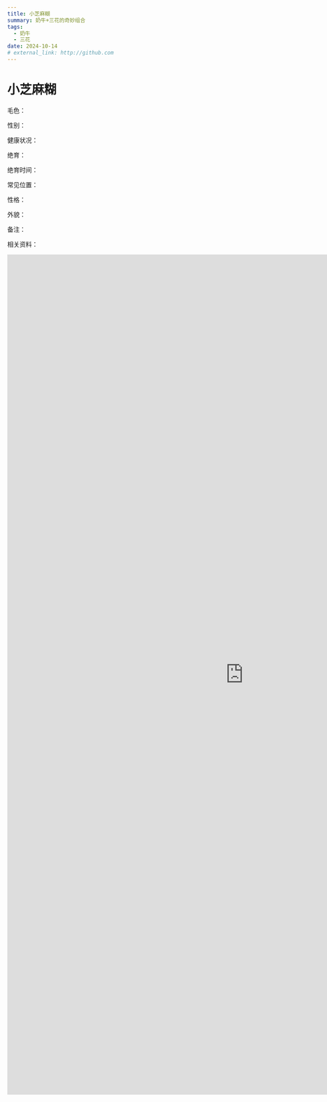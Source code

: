 ```yaml
---
title: 小芝麻糊
summary: 奶牛+三花的奇妙组合
tags:
  - 奶牛
  - 三花
date: 2024-10-14
# external_link: http://github.com
---
```


# 小芝麻糊

毛色：

性别：

健康状况：

绝育：

绝育时间：

常见位置：

性格：

外貌：

备注：

相关资料：

<iframe width="1080" height="1920" frameborder="0" src="https://open.douyin.com/player/video?vid=7424791301058596146&autoplay=0" referrerpolicy="unsafe-url" allowfullscreen></iframe>

